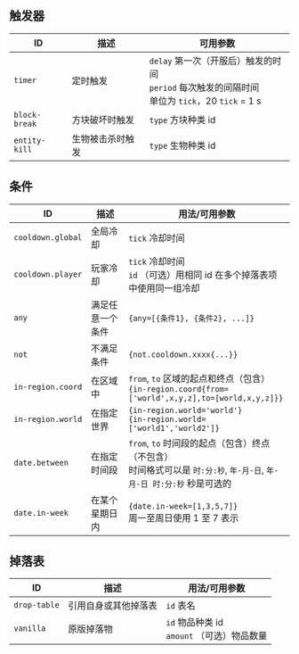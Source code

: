 
## 触发器

| ID | 描述 | 可用参数 |
| --- | --- | --- |
| `timer` | 定时触发 | `delay` 第一次（开服后）触发的时间 <br> `period` 每次触发的间隔时间 <br> 单位为 `tick`，20 `tick` = 1 s |
| `block-break` | 方块破坏时触发 | `type` 方块种类 id |
| `entity-kill` | 生物被击杀时触发 | `type` 生物种类 id |

## 条件

| ID | 描述 | 用法/可用参数 |
| --- | --- | --- |
| `cooldown.global` | 全局冷却 | `tick` 冷却时间 |
| `cooldown.player` | 玩家冷却 | `tick` 冷却时间 <br> `id` （可选）用相同 id 在多个掉落表项中使用同一组冷却 |
| `any` | 满足任意一个条件 | ```{any=[{条件1}, {条件2}, ...]}``` |
| `not` | 不满足条件 | ```{not.cooldown.xxxx{...}}``` |
| `in-region.coord` | 在区域中 | `from`, `to` 区域的起点和终点（包含） <br> ```{in-region.coord{from=['world',x,y,z],to=[world,x,y,z]}} ``` |
| `in-region.world` | 在指定世界 | ```{in-region.world='world'}``` <br> ```{in-region.world=['world1','world2']}``` |
| `date.between` | 在指定时间段 | `from`, `to` 时间段的起点（包含）终点（不包含） <br> 时间格式可以是 `时:分:秒`, `年-月-日`, `年-月-日 时:分:秒` 秒是可选的 |
| `date.in-week`| 在某个星期日内 | ```{date.in-week=[1,3,5,7]}``` <br> 周一至周日使用 1 至 7 表示 |

## 掉落表

| ID | 描述 | 用法/可用参数 |
| --- | --- | --- |
| `drop-table` | 引用自身或其他掉落表 | `id` 表名 |
| `vanilla` | 原版掉落物 | `id` 物品种类 id <br> `amount` （可选）物品数量 |